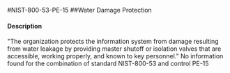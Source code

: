 #NIST-800-53-PE-15
##Water Damage Protection
#### Description
"The organization protects the information system from damage resulting from water leakage by providing master shutoff or isolation valves that are accessible, working properly, and known to key personnel."
No information found for the combination of standard NIST-800-53 and control PE-15
